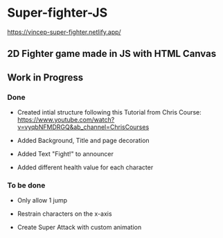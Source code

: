 # Super-fighter-JS

https://vincep-super-fighter.netlify.app/

## 2D Fighter game made in JS with HTML Canvas

## Work in Progress

### Done 

- Created intial structure following this Tutorial from Chris Course:
https://www.youtube.com/watch?v=vyqbNFMDRGQ&ab_channel=ChrisCourses

- Added Background, Title and page decoration

- Added Text "Fight!" to announcer

- Added different health value for each character

### To be done

- Only allow 1 jump

- Restrain characters on the x-axis

- Create Super Attack with custom animation











